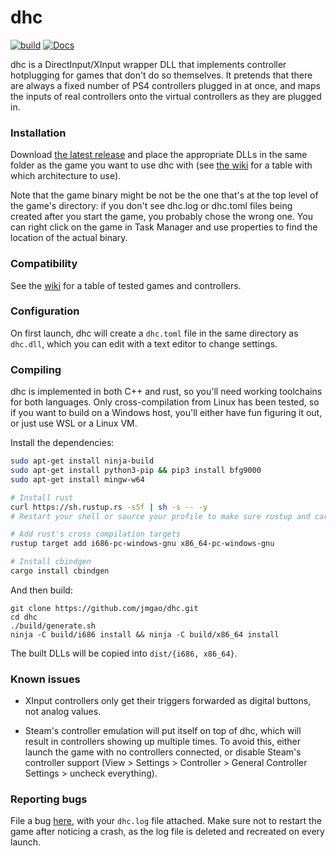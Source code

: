 dhc
========

[![build](https://github.com/jmgao/dhc/workflows/build/badge.svg?branch=master)](https://github.com/jmgao/dhc/actions?query=workflow%3Abuild+branch%3Amaster) [![Docs](https://docs.rs/dhc/badge.svg)](https://docs.rs/dhc)

dhc is a DirectInput/XInput wrapper DLL that implements controller hotplugging
for games that don't do so themselves. It pretends that there are always a
fixed number of PS4 controllers plugged in at once, and maps the inputs of real
controllers onto the virtual controllers as they are plugged in.

### Installation

Download [the latest release](https://github.com/jmgao/dhc/releases) and place
the appropriate DLLs in the same folder as the game you want to use dhc with (see
[the wiki](https://github.com/jmgao/dhc/wiki/Compatibility) for a table with which
architecture to use).

Note that the game binary might be not be the one that's at the top level of
the game's directory: if you don't see dhc.log or dhc.toml files being created
after you start the game, you probably chose the wrong one. You can right click
on the game in Task Manager and use properties to find the location of the
actual binary.

### Compatibility

See the [wiki](https://github.com/jmgao/dhc/wiki/Compatibility) for a table of
tested games and controllers.

### Configuration

On first launch, dhc will create a `dhc.toml` file in the same directory as
`dhc.dll`, which you can edit with a text editor to change settings.

### Compiling

dhc is implemented in both C++ and rust, so you'll need working toolchains for
both languages. Only cross-compilation from Linux has been tested, so if you
want to build on a Windows host, you'll either have fun figuring it out, or
just use WSL or a Linux VM.

Install the dependencies:
```sh
sudo apt-get install ninja-build
sudo apt-get install python3-pip && pip3 install bfg9000
sudo apt-get install mingw-w64

# Install rust
curl https://sh.rustup.rs -sSf | sh -s -- -y
# Restart your shell or source your profile to make sure rustup and cargo are on your $PATH

# Add rust's cross compilation targets
rustup target add i686-pc-windows-gnu x86_64-pc-windows-gnu

# Install cbindgen
cargo install cbindgen
```

And then build:
```
git clone https://github.com/jmgao/dhc.git
cd dhc
./build/generate.sh
ninja -C build/i686 install && ninja -C build/x86_64 install
```

The built DLLs will be copied into `dist/{i686, x86_64}`.

### Known issues

- XInput controllers only get their triggers forwarded as digital buttons, not
  analog values.

- Steam's controller emulation will put itself on top of dhc, which will result
  in controllers showing up multiple times. To avoid this, either launch the
  game with no controllers connected, or disable Steam's controller support
  (View > Settings > Controller > General Controller Settings > uncheck everything).

### Reporting bugs

File a bug [here](https://github.com/jmgao/dhc/issues/new), with your `dhc.log`
file attached. Make sure not to restart the game after noticing a crash, as the
log file is deleted and recreated on every launch.

